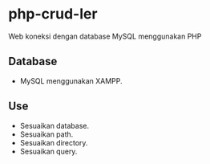 # php-crud-ler
Web koneksi dengan database MySQL menggunakan PHP

## Database
- MySQL menggunakan XAMPP.

## Use
- Sesuaikan database. 
- Sesuaikan path.
- Sesuaikan directory. 
- Sesuaikan query.

